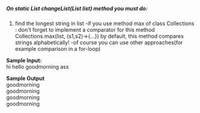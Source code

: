 ##### On static List<String> changeList(List<String> list) method you must do:

1. find the longest string in list
   -if you use method max of class Collections : don't forget to implement a comparator for this method
   Collections.max(list, (s1,s2)->{...})
   by default, this method compares strings alphabetically!
   -of course you can use other approaches(for example comparison in a for-loop)

**Sample Input:**<br/>
hi hello goodmorning ass

**Sample Output**<br/>
goodmorning<br/>
goodmorning<br/>
goodmorning<br/>
goodmorning
